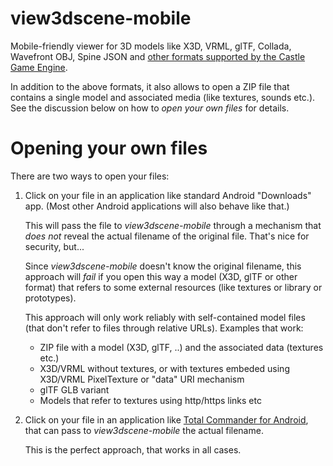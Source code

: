 # view3dscene-mobile

Mobile-friendly viewer for 3D models like X3D, VRML, glTF, Collada, Wavefront OBJ, Spine JSON and [other formats supported by the Castle Game Engine](https://castle-engine.io/creating_data_model_formats.php).

In addition to the above formats, it also allows to open a ZIP file that contains a single model and associated media (like textures, sounds etc.). See the discussion below on how to _open your own files_ for details.

# Opening your own files

There are two ways to open your files:

1. Click on your file in an application like standard Android "Downloads" app. (Most other Android applications will also behave like that.)

    This will pass the file to _view3dscene-mobile_ through a mechanism that *does not* reveal the actual filename of the original file. That's nice for security, but...

    Since _view3dscene-mobile_ doesn't know the original filename, this approach will *fail* if you open this way a model (X3D, glTF or other format) that refers to some external resources (like textures or library or prototypes).

    This approach will only work reliably with self-contained model files (that don't refer to files through relative URLs). Examples that work:

    - ZIP file with a model (X3D, glTF, ..) and the associated data (textures etc.)
    - X3D/VRML without textures, or with textures embeded using X3D/VRML PixelTexture or "data" URI mechanism
    - glTF GLB variant
    - Models that refer to textures using http/https links etc

2. Click on your file in an application like [Total Commander for Android](https://play.google.com/store/apps/details?id=com.ghisler.android.TotalCommander), that can pass to _view3dscene-mobile_ the actual filename.

    This is the perfect approach, that works in all cases.
